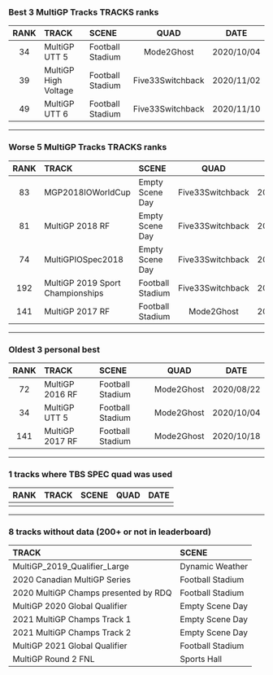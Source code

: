 ### Best 3 MultiGP Tracks TRACKS ranks
|RANK|TRACK|SCENE|QUAD|DATE|
|:---:|:---|:---|:---:|:---:|
|34|MultiGP UTT 5|Football Stadium|Mode2Ghost|2020/10/04|
|39|MultiGP High Voltage|Football Stadium|Five33Switchback|2020/11/02|
|49|MultiGP UTT 6|Football Stadium|Five33Switchback|2020/11/10|
---
### Worse 5 MultiGP Tracks TRACKS ranks
|RANK|TRACK|SCENE|QUAD|DATE|
|:---:|:---|:---|:---:|:---:|
|83|MGP2018IOWorldCup|Empty Scene Day|Five33Switchback|2021/02/24|
|81|MultiGP 2018 RF|Empty Scene Day|Five33Switchback|2021/03/09|
|74|MultiGPIOSpec2018|Empty Scene Day|Five33Switchback|2021/03/21|
|192|MultiGP 2019 Sport Championships|Football Stadium|Five33Switchback|2020/11/26|
|141|MultiGP 2017 RF|Football Stadium|Mode2Ghost|2020/10/18|
---
### Oldest 3 personal best
|RANK|TRACK|SCENE|QUAD|DATE|
|:---:|:---|:---|:---:|:---:|
|72|MultiGP 2016 RF|Football Stadium|Mode2Ghost|2020/08/22|
|34|MultiGP UTT 5|Football Stadium|Mode2Ghost|2020/10/04|
|141|MultiGP 2017 RF|Football Stadium|Mode2Ghost|2020/10/18|
---
### 1 tracks where TBS SPEC quad was used
|RANK|TRACK|SCENE|QUAD|DATE|
|:---:|:---|:---|:---:|:---:|
||||||
---
### 8 tracks without data (200+ or not in leaderboard)
|TRACK|SCENE|
|:---|:---|
|MultiGP_2019_Qualifier_Large|Dynamic Weather|
|2020 Canadian MultiGP Series|Football Stadium|
|2020 MultiGP Champs presented by RDQ|Football Stadium|
|MultiGP 2020 Global Qualifier|Empty Scene Day|
|2021 MultiGP Champs Track 1|Empty Scene Day|
|2021 MultiGP Champs Track 2|Empty Scene Day|
|MultiGP 2021 Global Qualifier|Football Stadium|
|MultiGP Round 2 FNL|Sports Hall|

